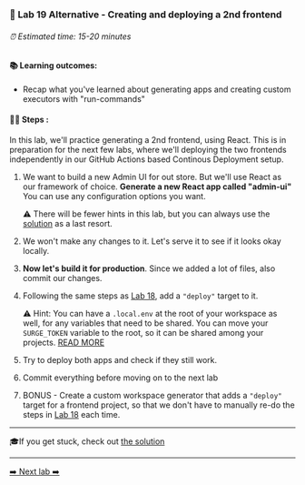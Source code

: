 ### 🧲 Lab 19 Alternative - Creating and deploying a 2nd frontend

###### ⏰ Estimated time: 15-20 minutes

#### 📚 Learning outcomes:

- Recap what you've learned about generating apps and creating custom executors with "run-commands"

#### 🏋️‍♀️ Steps :

In this lab, we'll practice generating a 2nd frontend, using React. This is in preparation for the next few labs, where we'll
deploying the two frontends independently in our GitHub Actions based Continous Deployment setup.

1. We want to build a new Admin UI for out store. But we'll use React as our framework of choice. 
   **Generate a new React app called "admin-ui"**
   You can use any configuration options you want.

   ⚠️ There will be fewer hints in this lab, but you can always use the [solution](SOLUTION.md) as a last resort.
   
2. We won't make any changes to it. Let's serve it to see if it looks okay locally.

3. **Now let's build it for production**. Since we added a lot of files, also commit our changes.

3. Following the same steps as [Lab 18](../lab18/LAB.md), add a `"deploy"` target to it.
   
   ⚠️ Hint: You can have a `.local.env` at the root of your workspace as well, for any variables that need to be shared.
   You can move your `SURGE_TOKEN` variable to the root, so it can be shared among your projects. [READ MORE](https://nx.dev/latest/react/guides/environment-variables#loading-environment-variables)
   
4. Try to deploy both apps and check if they still work.

5. Commit everything before moving on to the next lab

5. BONUS - Create a custom workspace generator that adds a `"deploy"` target for a frontend project, so that we don't have
to manually re-do the steps in [Lab 18](../lab18/LAB.md) each time.

---

🎓If you get stuck, check out [the solution](SOLUTION.md)

---

[➡️ Next lab ➡️](../lab20-alt/LAB.md)
